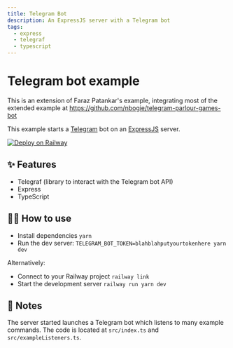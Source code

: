 ```yaml
---
title: Telegram Bot
description: An ExpressJS server with a Telegram bot
tags:
  - express
  - telegraf
  - typescript
---
```


# Telegram bot example

This is an extension of Faraz Patankar's example, integrating most of the extended example at https://github.com/nbogie/telegram-parlour-games-bot

This example starts a [Telegram](https://telegram.org/) bot on an [ExpressJS](https://expressjs.com/) server.

[![Deploy on Railway](https://railway.app/button.svg)](https://railway.app/new?template=https%3A%2F%2Fgithub.com%2Frailwayapp%2Fexamples%2Ftree%2Fmaster%2Fexamples%2Ftelegram-bot&envs=TELEGRAM_BOT_TOKEN)

## ✨ Features

- Telegraf (library to interact with the Telegram bot API)
- Express
- TypeScript

## 💁‍♀️ How to use

- Install dependencies `yarn`
- Run the dev server: `TELEGRAM_BOT_TOKEN=blahblahputyourtokenhere yarn dev`

Alternatively:

- Connect to your Railway project `railway link`
- Start the development server `railway run yarn dev`

## 📝 Notes

The server started launches a Telegram bot which listens to many example commands. The code is located at `src/index.ts` and `src/exampleListeners.ts`.
